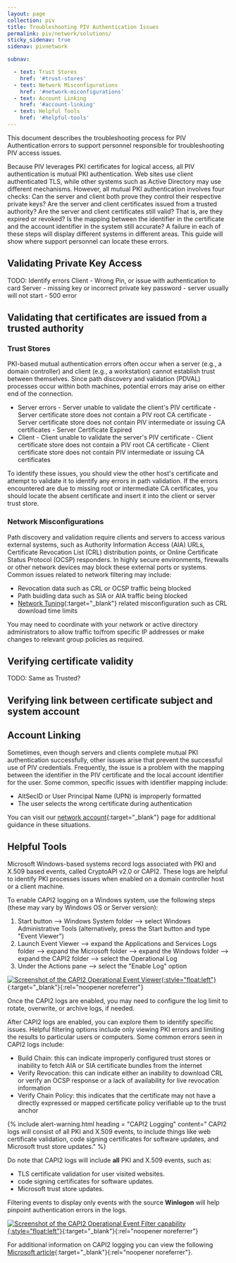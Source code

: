 ```yaml
---
layout: page
collection: piv
title: Troubleshooting PIV Authentication Issues
permalink: piv/network/solutions/
sticky_sidenav: true
sidenav: pivnetwork

subnav:

  - text: Trust Stores
    href: '#trust-stores'
  - text: Network Misconfigurations
    href: '#network-miconfigurations'
  - text: Account Linking
    href: '#account-linking'
  - text: Helpful Tools
    href: '#helpful-tools'
---
```


This document describes the troubleshooting process for PIV Authentication errors to support personnel responsible for troubleshooting PIV access issues.

Because PIV leverages PKI certificates for logical access, all PIV authentication is mutual PKI authentication. Web sites use client authenticated TLS, while other systems such as Active Directory may use different mechanisms. However, all mutual PKI authentication involves four checks:
Can the server and client both prove they control their respective private keys?
Are the server and client certificates issued from a trusted authority?
Are the server and client certificates still valid? That is, are they expired or revoked?
Is the mapping between the identifier in the certificate and the account identifier in the system still accurate?
A failure in each of these steps will display different systems in different areas. This guide will show where support personnel can locate these errors.

## Validating Private Key Access

TODO: Identify errors
Client - Wrong Pin, or issue with authentication to card
Server - missing key or incorrect private key password - server usually will not start - 500 error

## Validating that certificates are issued from a trusted authority

### Trust Stores

PKI-based mutual authentication errors often occur when a server (e.g., a domain controller) and client (e.g., a workstation) cannot establish trust between themselves. Since path discovery and validation (PDVAL) processes occur within both machines, potential errors may arise on either end of the connection.

- Server errors
      - Server unable to validate the client's PIV certificate
      - Server certificate store does not contain a PIV root CA certificate
      - Server certificate store does not contain PIV intermediate or issuing CA certificates
      - Server Certificate Expired
- Client
      - Client unable to validate the server's PIV certificate
      - Client certificate store does not contain a PIV root CA certificate
      - Client certificate store does not contain PIV intermediate or issuing CA certificates

To identify these issues, you should view the other host's certificate and attempt to validate it to identify any errors in path validation.  If the errors encountered are due to missing root or intermediate CA certificates, you should locate the absent certificate and insert it into the client or server trust store.

### Network Misconfigurations

Path discovery and validation require clients and servers to access various external systems, such as Authority Information Access (AIA) URLs, Certificate Revocation List (CRL) distribution points, or Online Certificate Status Protocol (OCSP) responders.
In highly secure environments, firewalls or other network devices may block these external ports or systems. Common issues related to network filtering may include:

- Revocation data such as CRL or OCSP traffic being blocked
- Path buidling data such as SIA or AIA traffic being blocked
- [Network Tuning](/../network/tuning){:target="_blank"} related misconfiguration such as CRL download time limits

You may need to coordinate with your network or active directory administrators to allow traffic to/from specific IP addresses or make changes to relevant group policies as required.

## Verifying certificate validity

TODO: Same as Trusted?

## Verifying link between certificate subject and system account

## Account Linking

Sometimes, even though servers and clients complete mutual PKI authentication successfully, other issues arise that prevent the successful use of PIV credentials.  Frequently, the issue is a problem with the mapping between the identifier in the PIV certificate and the local account identifier for the user.  Some common, specific issues with identifier mapping include:

- AltSecID or User Principal Name (UPN) is improperly formatted
- The user selects the wrong certificate during authentication

You can visit our [network account](/../network/account){:target="_blank"} page for additional guidance in these situations.

## Helpful Tools

Microsoft Windows-based systems record logs associated with PKI and X.509 based events, called CryptoAPI v2.0 or CAPI2.  These logs are helpful to identify PKI processes issues when enabled on a domain controller host or a client machine.  

To enable CAPI2 logging on a Windows system, use the following steps (these may vary by Windows OS or Server version):

1. Start button --> Windows System folder --> select Windows Administrative Tools (alternatively, press the Start button and type "Event Viewer")
2. Launch Event Viewer --> expand the Applications and Services Logs folder --> expand the Microsoft folder --> expand the Windows folder --> expand the CAPI2 folder --> select the Operational Log
3. Under the Actions pane --> select the "Enable Log" option

[![Screenshot of the CAPI2 Operational Event Viewer]({{site.baseurl}}/assets/piv/CAPI2_logging.png){:style="float:left"}]({{site.baseurl}}/assets/piv/CAPI2_logging.png){:target="_blank"}{:rel="noopener noreferrer"}

Once the CAPI2 logs are enabled, you may need to configure the log limit to rotate, overwrite, or archive logs, if needed.

After CAPI2 logs are enabled, you can explore them to identify specific issues.  Helpful filtering options include only viewing PKI errors and limiting the results to particular users or computers.  Some common errors seen in CAPI2 logs include:

- Build Chain: this can indicate improperly configured trust stores or inability to fetch AIA or SIA certificate bundles from the internet
- Verify Revocation: this can indicate either an inability to download CRL or verify an OCSP response or a lack of availability for live revocation information
- Verify Chain Policy: this indicates that the certificate may not have a directly expressed or mapped certificate policy verifiable up to the trust anchor

{% include alert-warning.html heading = "CAPI2 Logging" content=" CAPI2 logs will consist of all PKI and X.509 events, to include things like web certificate validation, code signing certificates for software updates, and Microsoft trust store updates." %}

Do note that CAPI2 logs will include **all** PKI and X.509 events, such as:

- TLS certificate validation for user visited websites.
- code signing certificates for software updates.
- Microsoft trust store updates.

Filtering events to display only events with the source **Winlogon**  will help pinpoint authentication errors in the logs.

[![Screenshot of the CAPI2 Operational Event Filter capability]({{site.baseurl}}/assets/piv/CAPI2_log_filtering.png){:style="float:left"}]({{site.baseurl}}/assets/piv/CAPI2_log_filtering.png){:target="_blank"}{:rel="noopener noreferrer"}

For additional information on CAPI2 logging you can view the following [Microsoft article](https://docs.microsoft.com/en-us/previous-versions/windows/it-pro/windows-vista/cc749296(v=ws.10)?redirectedfrom=MSDN){:target="_blank"}{:rel="noopener noreferrer"}.
